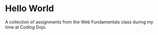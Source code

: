 # Hello World

A collection of assignments from the Web Fundamentals class during my time at Coding Dojo.

